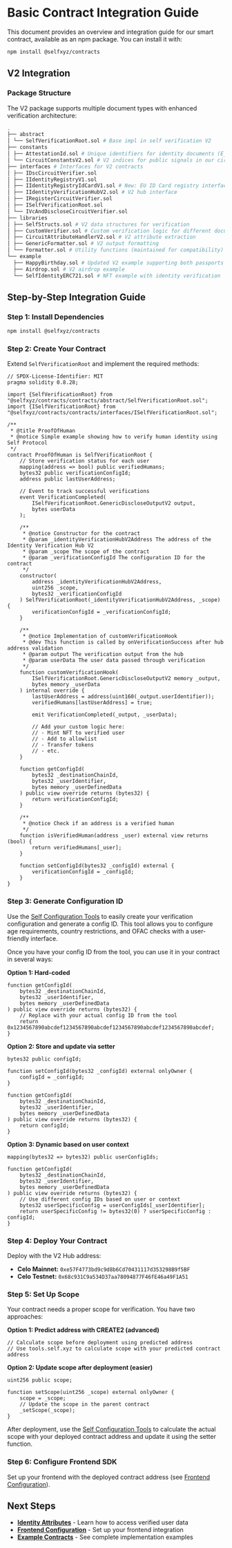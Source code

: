# Basic Contract Integration Guide

This document provides an overview and integration guide for our smart contract, available as an npm package. You can install it with:

```bash
npm install @selfxyz/contracts
```

## V2 Integration

### Package Structure

The V2 package supports multiple document types with enhanced verification architecture:

```bash
.
├── abstract
│ └── SelfVerificationRoot.sol # Base impl in self verification V2
├── constants
│ ├── AttestationId.sol # Unique identifiers for identity documents (E_PASSPORT, EU_ID_CARD)
│ └── CircuitConstantsV2.sol # V2 indices for public signals in our circuits
├── interfaces # Interfaces for V2 contracts
│ ├── IDscCircuitVerifier.sol
│ ├── IIdentityRegistryV1.sol
│ ├── IIdentityRegistryIdCardV1.sol # New: EU ID Card registry interface
│ ├── IIdentityVerificationHubV2.sol # V2 hub interface
│ ├── IRegisterCircuitVerifier.sol
│ ├── ISelfVerificationRoot.sol
│ └── IVcAndDiscloseCircuitVerifier.sol
├── libraries
│ ├── SelfStructs.sol # V2 data structures for verification
│ ├── CustomVerifier.sol # Custom verification logic for different document types
│ ├── CircuitAttributeHandlerV2.sol # V2 attribute extraction
│ ├── GenericFormatter.sol # V2 output formatting
│ └── Formatter.sol # Utility functions (maintained for compatibility)
└── example
  ├── HappyBirthday.sol # Updated V2 example supporting both passports and EU ID cards
  ├── Airdrop.sol # V2 airdrop example
  └── SelfIdentityERC721.sol # NFT example with identity verification
```

## Step-by-Step Integration Guide

### Step 1: Install Dependencies

```bash
npm install @selfxyz/contracts
```

### Step 2: Create Your Contract

Extend `SelfVerificationRoot` and implement the required methods:

```solidity
// SPDX-License-Identifier: MIT
pragma solidity 0.8.28;

import {SelfVerificationRoot} from "@selfxyz/contracts/contracts/abstract/SelfVerificationRoot.sol";
import {ISelfVerificationRoot} from "@selfxyz/contracts/contracts/interfaces/ISelfVerificationRoot.sol";

/**
 * @title ProofOfHuman
 * @notice Simple example showing how to verify human identity using Self Protocol
 */
contract ProofOfHuman is SelfVerificationRoot {
    // Store verification status for each user
    mapping(address => bool) public verifiedHumans;
    bytes32 public verificationConfigId;
    address public lastUserAddress;
    
    // Event to track successful verifications
    event VerificationCompleted(
        ISelfVerificationRoot.GenericDiscloseOutputV2 output,
        bytes userData
    );
    
    /**
     * @notice Constructor for the contract
     * @param _identityVerificationHubV2Address The address of the Identity Verification Hub V2
     * @param _scope The scope of the contract
     * @param _verificationConfigId The configuration ID for the contract
     */
    constructor(
        address _identityVerificationHubV2Address,
        uint256 _scope,
        bytes32 _verificationConfigId
    ) SelfVerificationRoot(_identityVerificationHubV2Address, _scope) {
        verificationConfigId = _verificationConfigId;
    }

    /**
     * @notice Implementation of customVerificationHook
     * @dev This function is called by onVerificationSuccess after hub address validation
     * @param output The verification output from the hub
     * @param userData The user data passed through verification
     */
    function customVerificationHook(
        ISelfVerificationRoot.GenericDiscloseOutputV2 memory _output,
        bytes memory _userData
    ) internal override {
        lastUserAddress = address(uint160(_output.userIdentifier));
        verifiedHumans[lastUserAddress] = true;

        emit VerificationCompleted(_output, _userData);
        
        // Add your custom logic here:
        // - Mint NFT to verified user
        // - Add to allowlist
        // - Transfer tokens
        // - etc.
    }

    function getConfigId(
        bytes32 _destinationChainId,
        bytes32 _userIdentifier,
        bytes memory _userDefinedData
    ) public view override returns (bytes32) {
        return verificationConfigId;
    }

    /**
     * @notice Check if an address is a verified human
     */
    function isVerifiedHuman(address _user) external view returns (bool) {
        return verifiedHumans[_user];
    }

    function setConfigId(bytes32 _configId) external {
        verificationConfigId = _configId;
    }
}
```

### Step 3: Generate Configuration ID

Use the [Self Configuration Tools](https://tools.self.xyz/) to easily create your verification configuration and generate a config ID. This tool allows you to configure age requirements, country restrictions, and OFAC checks with a user-friendly interface.

Once you have your config ID from the tool, you can use it in your contract in several ways:

**Option 1: Hard-coded**
```solidity
function getConfigId(
    bytes32 _destinationChainId,
    bytes32 _userIdentifier, 
    bytes memory _userDefinedData
) public view override returns (bytes32) {
    // Replace with your actual config ID from the tool
    return 0x1234567890abcdef1234567890abcdef1234567890abcdef1234567890abcdef;
}
```

**Option 2: Store and update via setter**
```solidity
bytes32 public configId;

function setConfigId(bytes32 _configId) external onlyOwner {
    configId = _configId;
}

function getConfigId(
    bytes32 _destinationChainId,
    bytes32 _userIdentifier, 
    bytes memory _userDefinedData
) public view override returns (bytes32) {
    return configId;
}
```

**Option 3: Dynamic based on user context**
```solidity
mapping(bytes32 => bytes32) public userConfigIds;

function getConfigId(
    bytes32 _destinationChainId,
    bytes32 _userIdentifier, 
    bytes memory _userDefinedData
) public view override returns (bytes32) {
    // Use different config IDs based on user or context
    bytes32 userSpecificConfig = userConfigIds[_userIdentifier];
    return userSpecificConfig != bytes32(0) ? userSpecificConfig : configId;
}
```

### Step 4: Deploy Your Contract

Deploy with the V2 Hub address:
- **Celo Mainnet:** `0xe57F4773bd9c9d8b6Cd70431117d353298B9f5BF`
- **Celo Testnet:** `0x68c931C9a534D37aa78094877F46fE46a49F1A51`

### Step 5: Set Up Scope

Your contract needs a proper scope for verification. You have two approaches:

**Option 1: Predict address with CREATE2 (advanced)**
```solidity
// Calculate scope before deployment using predicted address
// Use tools.self.xyz to calculate scope with your predicted contract address
```

**Option 2: Update scope after deployment (easier)**
```solidity
uint256 public scope;

function setScope(uint256 _scope) external onlyOwner {
    scope = _scope;
    // Update the scope in the parent contract
    _setScope(_scope);
}
```

After deployment, use the [Self Configuration Tools](https://tools.self.xyz/) to calculate the actual scope with your deployed contract address and update it using the setter function.

### Step 6: Configure Frontend SDK

Set up your frontend with the deployed contract address (see [Frontend Configuration](frontend-configuration.md)).

## Next Steps

- **[Identity Attributes](utilize-passport-attributes.md)** - Learn how to access verified user data
- **[Frontend Configuration](frontend-configuration.md)** - Set up your frontend integration
- **[Example Contracts](airdrop-example.md)** - See complete implementation examples